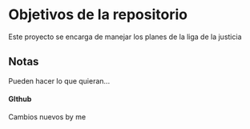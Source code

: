 # Objetivos de la repositorio

Este proyecto se encarga de manejar los planes de la liga de la justicia


## Notas
Pueden hacer lo que quieran...


#### GIthub
Cambios nuevos by me 
